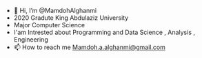- 👋 Hi, I’m @MamdohAlghanmi
- 2020 Gradute King Abdulaziz University 
- Major Computer Science
- I'am Intrested about Programming and Data Science , Analysis , Engineering
- 📫 How to reach me Mamdoh.a.alghanmi@gmail.com
